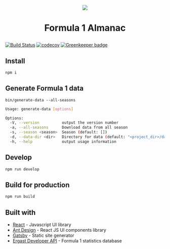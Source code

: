 <p align="center">
  <a href="https://f1-almanac.pl">
    <img src="https://f1-almanac.pl/icons/icon-96x96.png">
  </a>
</p>


# <p align="center">Formula 1 Almanac</p>

[![Build Status](https://travis-ci.org/holokron/f1-almanac.svg?branch=master)](https://travis-ci.org/holokron/f1-almanac) 
[![codecov](https://codecov.io/gh/holokron/f1-almanac/branch/master/graph/badge.svg)](https://codecov.io/gh/holokron/f1-almanac) [![Greenkeeper badge](https://badges.greenkeeper.io/holokron/f1-almanac.svg)](https://greenkeeper.io/)

## Install

```bash
npm i
```

## Generate Formula 1 data 

```
bin/generate-data --all-seasons
```

```bash
Usage: generate-data [options]

Options:
  -V, --version          output the version number
  -a, --all-seasons      Download data from all season
  -s, --season <season>  Season (default: [])
  -d, --data-dir <dir>   Directory for data (default: "<project_dir>/data")
  -h, --help             output usage information
```

## Develop 

```bash
npm run develop
```

## Build for production

```bash
npm run build
```

## Built with

* [React](https://reactjs.org/) - Javascript UI library
* [Ant Design](https://ant.design/) - React JS UI components library
* [Gatsby](https://www.gatsbyjs.org/) - Static site generator
* [Ergast Developer API](https://ergast.com/mrd/) - Formula 1 statistics database 

